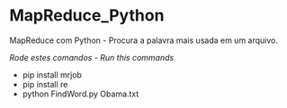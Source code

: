# MapReduce_Python
MapReduce com Python - Procura a palavra mais usada em um arquivo.

*Rode estes comandos - Run this commands*
- pip install mrjob
- pip install re
- python FindWord.py Obama.txt
